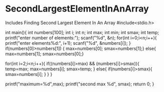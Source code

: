 # SecondLargestElementInAnArray
Includes Finding Second Largest Element In An Array
#include<stdio.h>

int main(){
int numbers[100];
int i;
int n;
int max;
int min;
int smax;
int temp;
printf("enter number of elements:");
scanf("%d", &n);
for(int i=0;i<n;i++){
printf("enter elements%d:", i+1);
scanf("%d", &numbers[i]);
}
if(numbers[0]>numbers[1])
{
max=numbers[0];
smax=numbers[1];}
else{
max=numbers[1];
smax=numbers[0];}

for(int i=2;i<n;i++){
if((numbers[i]>max) && (numbers[i]>smax)){
temp=max;
max=numbers[i];
smax=temp;
}
else{
if(numbers[i]>smax){
smax=numbers[i];
}
}
}

printf("maximum=%d",max);
printf("second max %d", smax);
return 0;
}
